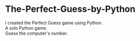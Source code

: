 # The-Perfect-Guess-by-Python
I created the Perfect Guess game using Python. <br> A solo Python game. <br> Guess the computer's number.

